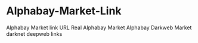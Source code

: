 # Alphabay-Market-Link
Alphabay Market link URL Real Alphabay Market Alphabay Darkweb Market darknet deepweb links
